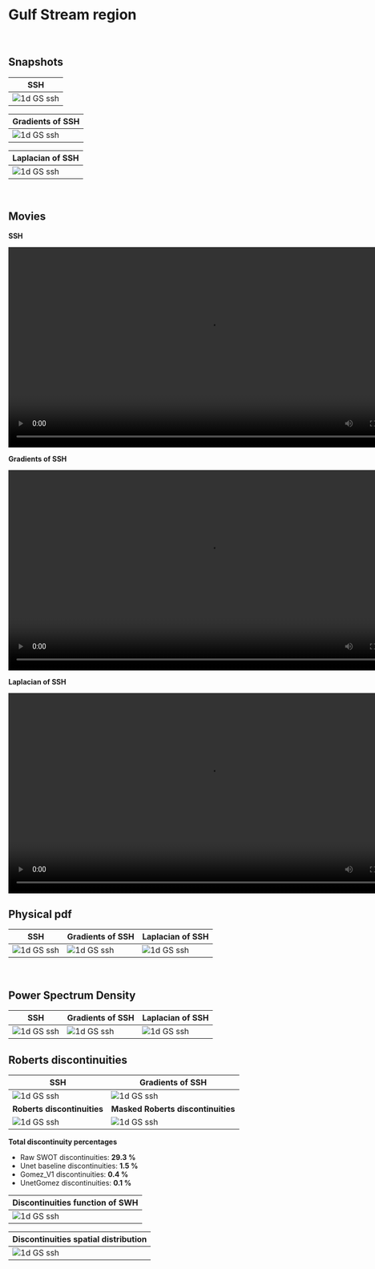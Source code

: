 # Gulf Stream region

<br>



## Snapshots
 

|**SSH**| 
|------------| 
| ![1d GS ssh](../_static/plot_intercomp_GS_1d_2023-04-23_ssh.png)|  

|**Gradients of SSH**|
|------------| 
| ![1d GS ssh](../_static/plot_intercomp_GS_1d_2023-04-23_grad.png)|  

|**Laplacian of SSH** |
|------------| 
| ![1d GS ssh](../_static/plot_intercomp_GS_1d_2023-04-23_lapl.png)| 
 
<br>

## Movies
 
 
**SSH**
  
  
<video controls width="800">
  <source src="../_static/movie_intercomp_Gulfstream_ssh.mp4" type="video/mp4" /> 
  
</video>
 
 
 

**Gradients of SSH** 



<video controls width="800">
  <source src="../_static/movie_intercomp_Gulfstream_grad.mp4" type="video/mp4" /> 
  
</video>
  

**Laplacian of SSH**  


<video controls width="800">
  <source src="../_static/movie_intercomp_Gulfstream_lapl.mp4" type="video/mp4" /> 
  
</video>
 
 
<br>

 
## Physical pdf 



| **SSH** | **Gradients of SSH** | **Laplacian of SSH** |
|----|----|----|
| ![1d GS ssh](../_static/pdf_compare_GS_1d_ssh.png) |![1d GS ssh](../_static/pdf_compare_GS_1d_grad.png) | ![1d GS ssh](../_static/pdf_compare_GS_1d_lapl.png) |

 
 
<br>

## Power Spectrum Density 




| **SSH** | **Gradients of SSH** | **Laplacian of SSH** |
|----|----|----|
| ![1d GS ssh](../_static/psd_compare_GS_1d_ssh.png) |![1d GS ssh](../_static/psd_compare_GS_1d_grad.png) | ![1d GS ssh](../_static/psd_compare_GS_1d_lapl.png) |




## Roberts discontinuities

| **SSH** | **Gradients of SSH** |  
|----|----| 
| ![1d GS ssh](../_static/ssh_compare_GS_1d.png) |![1d GS ssh](../_static/grads_compare_GS_1d.png) | 
| **Roberts discontinuities** | **Masked Roberts discontinuities** |  
| ![1d GS ssh](../_static/roberts_compare_GS_1d.png) | ![1d GS ssh](../_static/maskedroberts_compare_GS_1d.png) | 

**Total discontinuity percentages**

- Raw SWOT discontinuities: **29.3 %**
- Unet baseline discontinuities: **1.5 %**
- Gomez_V1 discontinuities: **0.4 %** 
- UnetGomez discontinuities: **0.1 %** 

| **Discontinuities function of SWH** |   
|----| 
| ![1d GS ssh](../_static/discontiSWH_compare_GS_1d.png) |

| **Discontinuities spatial distribution** |  
|----| 
|![1d GS ssh](../_static/spatdisconti_compare_GS_1d.png) |
  